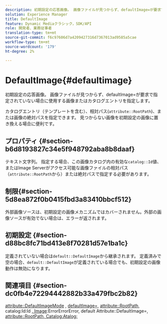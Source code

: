 ```yaml
---
description: 初期設定の応答画像。 画像ファイルが見つからず、defaultImage=が要求で指定されていない場合に使用する画像またはカタログエントリを指定します。
solution: Experience Manager
title: DefaultImage
feature: Dynamic Mediaクラシック，SDK/API
role: 開発者、業務従事者
translation-type: tm+mt
source-git-commit: f6c97606d7a4209427316d7367013ad9585a5cae
workflow-type: tm+mt
source-wordcount: '179'
ht-degree: 2%

---
```



# DefaultImage{#defaultimage}

初期設定の応答画像。 画像ファイルが見つからず、defaultImage=が要求で指定されていない場合に使用する画像またはカタログエントリを指定します。

カタログエントリ（テンプレートを含む）、相対パス(`attribute::RootPath`)、または画像の絶対パスを指定できます。 見つからない画像を初期設定の画像に置き換える場合に便利です。

## プロパティ {#section-b6d8193827c34e5f948792aba8b8daaf}

テキスト文字列。 指定する場合、この画像カタログ内の有効な`catalog::Id`値、またはImage Serverがアクセス可能な画像ファイルの相対パス（`attribute::RootPath`から）または絶対パスで指定する必要があります。

## 制限{#section-5d8ea872f0b0415fbd3a83410bbcf512}

外部画像ソースは、初期設定の画像メカニズムではカバーされません。外部の画像ソースが有効でない場合は、エラーが返されます。

## 初期設定 {#section-d88bc8fc71bd413e8f70281d57e1ba1c}

定義されていない場合は`default::DefaultImage`から継承されます。 定義済みで空の場合、`default::DefaultImage`が定義されている場合でも、初期設定の画像動作は無効になります。

## 関連項目 {#section-dc0fb4e72294442882b33a479fbc2b82}

[attribute::DefaultImageMode](../../../../../is-api/image-catalog/image-serving-api-ref/c-image-catalog-reference/c-attributes-reference/r-defaultimagemode.md#reference-8a996af162f84e46bbe9e6e0d4e26782) ,  [defaultImage=](../../../../../is-api/image-catalog/image-serving-api-ref/c-image-catalog-reference/c-attributes-reference/r-is-cat-defaultimage.md#reference-8e9900e129f54ed68462a3c2fc3bc433),  [attribute::RootPath, ](../../../../../is-api/image-catalog/image-serving-api-ref/c-image-catalog-reference/c-attributes-reference/r-rootpath.md#reference-17d57e5967be403b8408fa7214017494)catalog:Id:Id [, Image](/help/aem-is-ir-api/is-api/image-catalog/image-serving-api-ref/c-image-catalog-reference/c-image-svg-data-reference/c-image-data-reference/r-id-cat.md):ErrorErrorError, default Attribute::DefaultImage=,  [](../../../../../is-api/image-catalog/image-serving-api-ref/c-image-catalog-reference/c-attributes-reference/r-errorimage.md#reference-c494d5d8b2584fe3800f35baabd0292c) [attribute::RootPath, Catalog:Atalog:](../../../../../is-api/image-catalog/image-serving-api-ref/c-image-catalog-reference/c-attributes-reference/r-defaultexpiration.md#reference-0526166fab654fceb243b75d1ea4f0cf)
